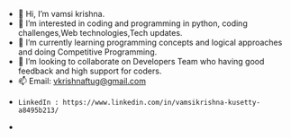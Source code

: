 - 👋 Hi, I’m vamsi krishna.
- 👀 I’m interested in coding and programming in python, coding challenges,Web technologies,Tech updates.
- 🌱 I’m currently learning programming concepts and logical approaches and doing Competitive Programming.
- 💞️ I’m looking to collaborate on  Developers Team who having good feedback and high support for coders.
- 📫 Email: vkrishnaftug@gmail.com
-     LinkedIn : https://www.linkedin.com/in/vamsikrishna-kusetty-a8495b213/
-    

<!---
vamsikrishnakusetty555/vamsikrishnakusetty555 is a ✨ special ✨ repository because its `README.md` (this file) appears on your GitHub profile.
You can click the Preview link to take a look at your changes.
--->
